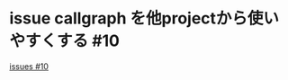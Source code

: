 # issue callgraph を他projectから使いやすくする #10
[issues #10](https://github.com/cat2151/github-actions/issues/10)


